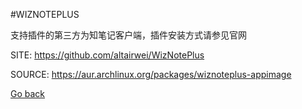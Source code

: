 #WIZNOTEPLUS

 支持插件的第三方为知笔记客户端，插件安装方式请参见官网

 SITE: https://github.com/altairwei/WizNotePlus

 SOURCE: https://aur.archlinux.org/packages/wiznoteplus-appimage

 [Go back](https://portable-linux-apps.github.io/apps.html)
